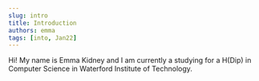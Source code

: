 ```yaml
---
slug: intro
title: Introduction
authors: emma
tags: [into, Jan22]
---
```


Hi! My name is Emma Kidney and I am currently a studying for a H(Dip) in Computer Science in Waterford Institute of Technology. 
<!--truncate-->

